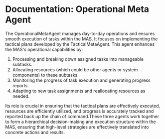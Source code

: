 # Documentation: Operational Meta Agent

The OperationalMetaAgent manages day-to-day operations and ensures smooth execution of tasks within the MAS. It focuses on implementing the tactical plans developed by the TacticalMetaAgent. This agent enhances the MAS's operational capabilities by:

1. Processing and breaking down assigned tasks into manageable subtasks.
2. Allocating resources (which could be other agents or system components) to these subtasks.
3. Monitoring the progress of task execution and generating progress reports.
4. Adapting to new task assignments and reallocating resources as needed.

Its role is crucial in ensuring that the tactical plans are effectively executed, resources are efficiently utilized, and progress is accurately tracked and reported back up the chain of command.These three agents work together to form a hierarchical decision-making and execution structure within the MAS, ensuring that high-level strategies are effectively translated into concrete actions and results.